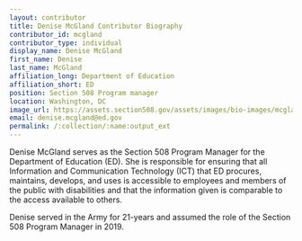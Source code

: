 ```yaml
---
layout: contributor
title: Denise McGland Contributor Biography
contributor_id: mcgland
contributor_type: individual
display_name: Denise McGland
first_name: Denise
last_name: McGland
affiliation_long: Department of Education 
affiliation_short: ED
position: Section 508 Program manager
location: Washington, DC 
image_url: https://assets.section508.gov/assets/images/bio-images/mcgland-denise.jpg
email: denise.mcgland@ed.gov
permalink: /:collection/:name:output_ext
---
```

Denise McGland serves as the Section 508 Program Manager for the Department of Education (ED). She is responsible for ensuring that all Information and Communication Technology (ICT) that ED procures, maintains, develops, and uses is accessible to employees and members of the public with disabilities and that the information given is comparable to the access available to others.

Denise served in the Army for 21-years and assumed the role of the Section 508 Program Manager in 2019.